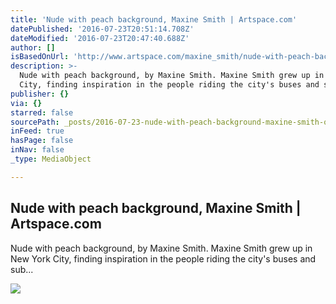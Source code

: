 ```yaml
---
title: 'Nude with peach background, Maxine Smith | Artspace.com'
datePublished: '2016-07-23T20:51:14.708Z'
dateModified: '2016-07-23T20:47:40.688Z'
author: []
isBasedOnUrl: 'http://www.artspace.com/maxine_smith/nude-with-peach-background'
description: >-
  Nude with peach background, by Maxine Smith. Maxine Smith grew up in New York
  City, finding inspiration in the people riding the city's buses and sub...
publisher: {}
via: {}
starred: false
sourcePath: _posts/2016-07-23-nude-with-peach-background-maxine-smith-or-artspacecom.md
inFeed: true
hasPage: false
inNav: false
_type: MediaObject

---
```

<article style=""><h1>Nude with peach background, Maxine Smith | Artspace.com</h1><p>Nude with peach background, by Maxine Smith. Maxine Smith grew up in New York City, finding inspiration in the people riding the city's buses and sub...</p><img src="http://d5wt70d4gnm1t.cloudfront.net/media/a-s/artworks/maxine-smith/27290-692215688316/maxine-smith-nude-with-peach-background-320x240.jpg" /></article>